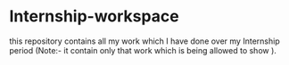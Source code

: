 # Internship-workspace
this repository contains all my work which I have done over my Internship period (Note:- it contain only that work which is being allowed to show ).
